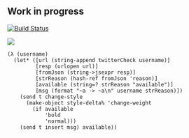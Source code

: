 Work in progress
----------------

[![Build Status](https://travis-ci.org/Heather/twitter-username-finder.png?branch=master)](https://travis-ci.org/Heather/twitter-username-finder)

![](http://fc04.deviantart.net/fs70/f/2012/022/5/9/twin_render_by_kaminaridecode-d4nb45q.png)

``` racket
(λ (username)
  (let* ([url (string-append twitterCheck username)]
         [resp (urlopen url)]
         [fromJson (string->jsexpr resp)]
         [strReason (hash-ref fromJson 'reason)]
         [available (string=? strReason "available")]
         [msg (format "~a -> ~a\n" username strReason)])
    (send t change-style 
      (make-object style-delta% 'change-weight
        (if available
            'bold
            'normal)))
    (send t insert msg) available))
```


